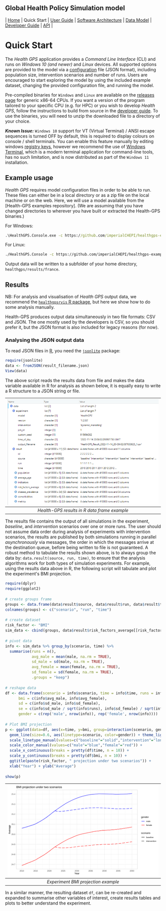 ## Global Health Policy Simulation model

| [Home](index) | Quick Start | [User Guide](userguide) | [Software Architecture](architecture) | [Data Model](datamodel) | [Developer Guide](development) | [API](api/index.html) |

# Quick Start

The *Health GPS* application provides a *Command Line Interface* (CLI) and runs on *Windows 10 (and newer)* and *Linux* devices. All supported options are provided to the model via a [configuration][configjson] file (JSON format), including population size, intervention scenarios and number of runs. Users are encouraged to start exploring the model by using the included example dataset, changing the provided configuration file, and running the model.

Pre-compiled binaries for `Windows` and `Linux` are available on the [releases page](https://github.com/imperialCHEPI/healthgps/) for generic x86-64 CPUs. If you want a version of the program tailored to your specific CPU (e.g. for HPC) or you wish to develop *Health GPS*, follow the instructions to build from source in the [developer guide](development). To use the binaries, you will need to unzip the downloaded file to a directory of your choice.

***Known Issue:*** `Windows 10` support for VT (Virtual Terminal) / ANSI escape sequences is turned OFF by default, this is required to display colours on console / shell terminals. You can enable this feature manually by editing windows [registry keys](https://superuser.com/questions/413073/windows-console-with-ansi-colors-handling/1300251#1300251), however we recommend the use of [Windows Terminal](https://www.microsoft.com/en-gb/p/windows-terminal/9n0dx20hk701?rtc=1&activetab=pivot:overviewtab), which is a modern terminal application for command-line tools, has no such limitation, and is now distributed as part of the `Windows 11` installation.

## Example usage

*Health GPS* requires model configuration files in order to be able to run. These files can either be in a local directory or as a zip file on the local machine or on the web. Here, we will use a model available from the [Health-GPS examples repository]. (We are assuming that you have changed directories to wherever you have built or extracted the Health-GPS binaries.)

For Windows:

```cmd
.\HealthGPS.Console.exe -c https://github.com/imperialCHEPI/healthgps-examples/releases/download/20240907/HLM_France.zip
```

For Linux:

```sh
./HealthGPS.Console -c https://github.com/imperialCHEPI/healthgps-examples/releases/download/20240907/HLM_France.zip
```

Output data will be written to a subfolder of your home directory, `healthgps/results/france`.

## Results

NB: For analysis and visualisation of *Health GPS* output data, we recommend the [`healthgpsrvis` R package](https://imperialchepi.github.io/healthgpsrvis/), but here we show how to do some analysis manually.

Health-GPS produces output data simultaneously in two file formats: CSV and JSON. The one mostly used by the developers is CSV, so you should prefer it, but the JSON format is also included for legacy reasons (for now).

### Analysing the JSON output data

To read JSON files in [R](https://www.r-project.org/), you need the [`jsonlite`](https://cran.r-project.org/web/packages/jsonlite/vignettes/json-aaquickstart.html) package:

```R
require(jsonlite)
data <- fromJSON(result_filename.json)
View(data)
```

The above script reads the results data from file and makes the data variable available in R for analysis as shown below, it is equally easy to write a R structure to a JSON string or file.

| ![Health-GPS Results](images/model_results.png) |
|:-----------------------------------------------:|
|  *Health-GPS results in R data frame example*   |

The results file contains the output of all simulations in the experiment, *baseline*, and *intervention* scenarios over one or more runs. The user should not assume data order during analysis of experiments with intervention scenarios, the results are published by both simulations running in parallel *asynchronously* via messages, the order in which the messages arrive at the destination queue, before being written to file is not guaranteed. A robust method to tabulate the results shown above, is to always group the data by: ```data.result(source, run, time)```, to ensure that the analysis algorithms work for both types of simulation experiments. For example, using the results data above in R, the following script will tabulate and plot the experiment's BMI projection.

```R
require(dplyr)
require(ggplot2)

# create groups frame
groups <- data.frame(data$result$source, data$result$run, data$result$time)
colnames(groups) <- c("scenario", "run", "time")

# create dataset
risk_factor <- "BMI"
sim_data <- cbind(groups, data$result$risk_factors_average[[risk_factor]])

# pivot data
info <- sim_data %>% group_by(scenario, time) %>%
  summarise(runs = n(),
            avg_male = mean(male, na.rm = TRUE),
            sd_male = sd(male, na.rm = TRUE),
            avg_female = mean(female, na.rm = TRUE),
            sd_female = sd(female, na.rm = TRUE),
            .groups = "keep")

# reshape data
df <- data.frame(scenario = info$scenario, time = info$time, runs = info$runs,
      bmi = c(info$avg_male, info$avg_female),
      sd = c(info$sd_male, info$sd_female),
      se = c(info$sd_male / sqrt(info$runs), info$sd_female) / sqrt(info$runs),
      gender = c(rep('male', nrow(info)), rep('female', nrow(info))))

# Plot BMI projection
p <- ggplot(data=df, aes(x=time, y=bmi, group=interaction(scenario, gender))) +
  geom_line(size=0.6, aes(linetype=scenario, color=gender)) + theme_light() +
  scale_linetype_manual(values=c("baseline"="solid","intervention"="longdash")) +
  scale_color_manual(values=c("male"="blue","female"="red")) +
  scale_x_continuous(breaks = pretty(df$time, n = 10)) +
  scale_y_continuous(breaks = pretty(df$bmi, n = 10)) +
  ggtitle(paste(risk_factor, " projection under two scenarios")) +
  xlab("Year") + ylab("Average")

show(p)
```

| ![Experiment BMI Projection](images/bmi_projection.svg) |
|:-------------------------------------------------------:|
|           *Experiment BMI projection example*           |

In a similar manner, the resulting dataset `df`, can be re-created and expanded to summarise other variables of interest, create results tables and plots to better understand the experiment.

[configjson]:https://github.com/imperialCHEPI/healthgps-examples/tree/main/HLM_France/config.json "Configuration file example"
